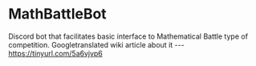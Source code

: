 # MathBattleBot
Discord bot that facilitates basic interface to Mathematical Battle type of competition. Googletranslated wiki article about it --- https://tinyurl.com/5a6vjvp6
